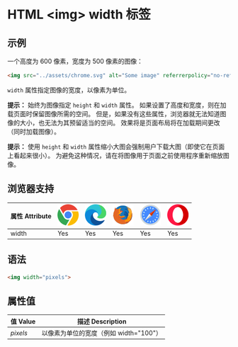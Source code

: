 HTML \<img> width 标签
===

## 示例

一个高度为 600 像素，宽度为 500 像素的图像：

```html idoc:preview
<img src="../assets/chrome.svg" alt="Some image" referrerpolicy="no-referrer" height="600" width="500">
```
<!--rehype:style=min-height: 300px;-->

`width` 属性指定图像的宽度，以像素为单位。

**提示：** 始终为图像指定 `height` 和 `width` 属性。 如果设置了高度和宽度，则在加载页面时保留图像所需的空间。 但是，如果没有这些属性，浏览器就无法知道图像的大小，也无法为其预留适当的空间。 效果将是页面布局将在加载期间更改（同时加载图像）。

**提示：** 使用 `height` 和 `width` 属性缩小大图会强制用户下载大图（即使它在页面上看起来很小）。 为避免这种情况，请在将图像用于页面之前使用程序重新缩放图像。

## 浏览器支持

| 属性 Attribute | ![chrome][1] | ![edge][2] | ![firefox][3] | ![safari][4] | ![opera][5] |
| ------- | --- | --- | --- | --- | --- |
| width     | Yes | Yes | Yes | Yes | Yes |
<!--rehype:style=width: 100%; display: inline-table;-->

## 语法

```html
<img width="pixels">
```

## 属性值

| 值 Value | 描述 Description |
| ----- | ----- |
| *pixels* | 以像素为单位的宽度（例如 width="100"） |
<!--rehype:style=width: 100%; display: inline-table;-->

[1]: ../assets/chrome.svg
[2]: ../assets/edge.svg
[3]: ../assets/firefox.svg
[4]: ../assets/safari.svg
[5]: ../assets/opera.svg